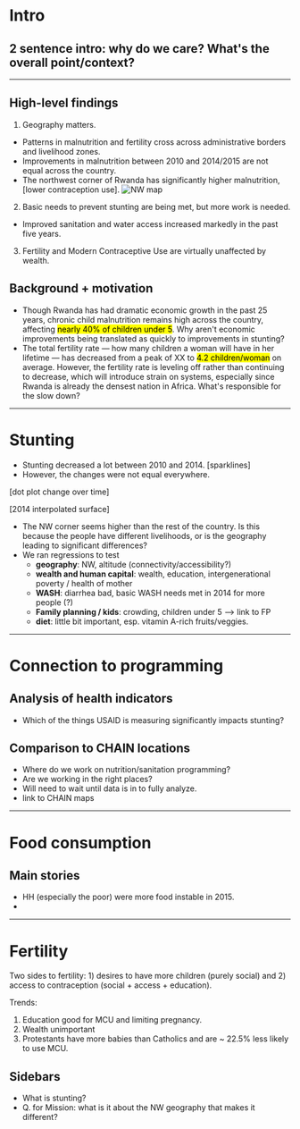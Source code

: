 # Intro
## 2 sentence intro: why do we care?  What's the overall point/context?

---

## High-level findings
1. Geography matters.
  * Patterns in malnutrition and fertility cross across administrative borders and livelihood zones.
  * Improvements in malnutrition between 2010 and 2014/2015 are not equal across the country.
  * The northwest corner of Rwanda has significantly higher malnutrition, [lower contraception use].
  ![NW map]({{site.baseurl}}/img/nw-rwnada.png)
2. Basic needs to prevent stunting are being met, but more work is needed.
  * Improved sanitation and water access increased markedly in the past five years.
3. Fertility and Modern Contraceptive Use are virtually unaffected by wealth.


## Background + motivation
* Though Rwanda has had dramatic economic growth in the past 25 years, chronic child malnutrition remains high across the country, affecting <mark>nearly 40% of children under 5</mark>. Why aren't economic improvements being translated as quickly to improvements in stunting?
* The total fertility rate &mdash; how many children a woman will have in her lifetime &mdash; has decreased from a peak of XX to <mark>4.2 children/woman</mark> on average. However, the fertility rate is leveling off rather than continuing to decrease, which will introduce strain on systems, especially since Rwanda is already the densest nation in Africa. What's responsible for the slow down?

---

# Stunting
* Stunting decreased a lot between 2010 and 2014. [sparklines]
* However, the changes were not equal everywhere.

[dot plot change over time]

[2014 interpolated surface]

* The NW corner seems higher than the rest of the country. Is this because the people have different livelihoods, or is the geography leading to significant differences?
* We ran regressions to test
  * **geography**: NW, altitude (connectivity/accessibility?)
  * **wealth and human capital**: wealth, education, intergenerational poverty / health of mother
  * **WASH**: diarrhea bad, basic WASH needs met in 2014 for more people (?)
  * **Family planning / kids**: crowding, children under 5 --> link to FP
  * **diet**: little bit important, esp. vitamin A-rich fruits/veggies.

---

# Connection to programming

## Analysis of health indicators
* Which of the things USAID is measuring significantly impacts stunting?

## Comparison to CHAIN locations
* Where do we work on nutrition/sanitation programming?
* Are we working in the right places?
* Will need to wait until data is in to fully analyze.
* link to CHAIN maps

---
# Food consumption
## Main stories
* HH (especially the poor) were more food instable in 2015.
*

---
# Fertility
Two sides to fertility: 1) desires to have more children (purely social) and 2) access to contraception (social + access + education).

Trends:

1) Education good for MCU and limiting pregnancy.
2) Wealth unimportant
3) Protestants have more babies than Catholics and are ~ 22.5% less likely to use MCU.


## Sidebars
* What is stunting?
* Q. for Mission: what is it about the NW geography that makes it different?
